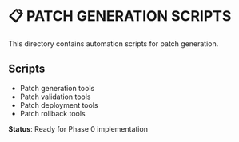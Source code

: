 # 📋 **PATCH GENERATION SCRIPTS**

This directory contains automation scripts for patch generation.

## **Scripts**
- Patch generation tools
- Patch validation tools
- Patch deployment tools
- Patch rollback tools

**Status**: Ready for Phase 0 implementation 